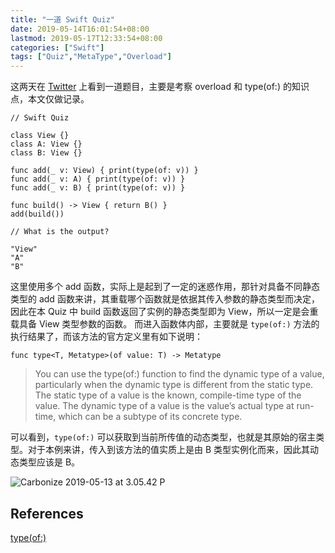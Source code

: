 ```yaml
---
title: "一道 Swift Quiz"
date: 2019-05-14T16:01:54+08:00
lastmod: 2019-05-17T12:33:54+08:00
categories: ["Swift"]
tags: ["Quiz","MetaType","Overload"]
---
```


这两天在 [Twitter](https://twitter.com/krzyzanowskim/status/1127875626579288064?s=12) 上看到一道题目，主要是考察 overload 和 type(of:) 的知识点，本文仅做记录。

```
// Swift Quiz

class View {}
class A: View {}
class B: View {}

func add(_ v: View) { print(type(of: v)) }
func add(_ v: A) { print(type(of: v)) }
func add(_ v: B) { print(type(of: v)) }

func build() -> View { return B() }
add(build())

// What is the output?

"View"
"A"
"B"

```

这里使用多个 add 函数，实际上是起到了一定的迷惑作用，那针对具备不同静态类型的 add 函数来讲，其重载哪个函数就是依据其传入参数的静态类型而决定，因此在本 Quiz 中 build 函数返回了实例的静态类型即为 View，所以一定是会重载具备 View 类型参数的函数。
而进入函数体内部，主要就是 `type(of:)` 方法的执行结果了，而该方法的官方定义里有如下说明：

```
func type<T, Metatype>(of value: T) -> Metatype
```

> You can use the type(of:) function to find the dynamic type of a value, particularly when the dynamic type is different from the static type. The static type of a value is the known, compile-time type of the value. The dynamic type of a value is the value’s actual type at run-time, which can be a subtype of its concrete type.

可以看到，`type(of:)` 可以获取到当前所传值的动态类型，也就是其原始的宿主类型。对于本例来讲，传入到该方法的值实质上是由 B 类型实例化而来，因此其动态类型应该是 B。

![Carbonize 2019-05-13 at 3.05.42 P](https://i.imgur.com/vB7DuWI.png)




## References
[type(of:)](https://developer.apple.com/documentation/swift/2885064-type)